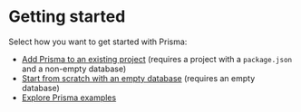 # Getting started


Select how you want to get started with Prisma:

- [Add Prisma to an existing project](./quickstart-existing-project.md) (requires a project with a `package.json` and a non-empty database)
- [Start from scratch with an empty database](./start-from-scratch-with-empty-db/README.md) (requires an empty database)
- [Explore Prisma examples](https://github.com/prisma/prisma-examples/)

